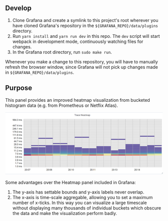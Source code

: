 ## Develop

1. Clone Grafana and create a symlink to this project's root wherever you have cloned Grafana's repository in the `${GRAFANA_REPO}/data/plugins` directory.
2. Run `yarn install` and `yarn run dev` in this repo. The `dev` script will start webpack in development mode, continuously watching files for changes.
3. In the Grafana root directory, run `sudo make run`.

Whenever you make a change to this repository, you will have to manually refresh the browser window, since Grafana will not pick up changes made in `${GRAFANA_REPO}/data/plugins`.

## Purpose

This panel provides an improved heatmap visualization from bucketed histogram data (e.g. from Prometheus or Netflix Atlas).

![Plugin example](doc/img/heatmap.png)

Some advantages over the Heatmap panel included in Grafana:

1. The y-axis has settable bounds and y-axis labels never overlap.
2. The x-axis is time-scale aggregable, allowing you to set a maximum number of x-ticks. In this way you can visualize a large timescale without displaying many thousands of individual buckets which obscure the data and make the visualization perform badly.
